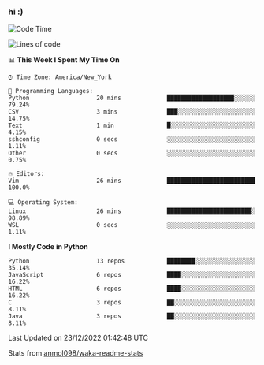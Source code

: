 ### hi :)

<!--START_SECTION:waka-->
![Code Time](http://img.shields.io/badge/Code%20Time-948%20hrs%2044%20mins-blue)

![Lines of code](https://img.shields.io/badge/From%20Hello%20World%20I%27ve%20Written-601%20Thousand%20lines%20of%20code-blue)

📊 **This Week I Spent My Time On** 

```text
⌚︎ Time Zone: America/New_York

💬 Programming Languages: 
Python                   20 mins             ███████████████████░░░░░░   79.24% 
CSV                      3 mins              ███░░░░░░░░░░░░░░░░░░░░░░   14.75% 
Text                     1 min               █░░░░░░░░░░░░░░░░░░░░░░░░   4.15% 
sshconfig                0 secs              ░░░░░░░░░░░░░░░░░░░░░░░░░   1.11% 
Other                    0 secs              ░░░░░░░░░░░░░░░░░░░░░░░░░   0.75%

🔥 Editors: 
Vim                      26 mins             █████████████████████████   100.0%

💻 Operating System: 
Linux                    26 mins             ████████████████████████░   98.89% 
WSL                      0 secs              ░░░░░░░░░░░░░░░░░░░░░░░░░   1.11%

```

**I Mostly Code in Python** 

```text
Python                   13 repos            ████████░░░░░░░░░░░░░░░░░   35.14% 
JavaScript               6 repos             ████░░░░░░░░░░░░░░░░░░░░░   16.22% 
HTML                     6 repos             ████░░░░░░░░░░░░░░░░░░░░░   16.22% 
C                        3 repos             ██░░░░░░░░░░░░░░░░░░░░░░░   8.11% 
Java                     3 repos             ██░░░░░░░░░░░░░░░░░░░░░░░   8.11%

```



 Last Updated on 23/12/2022 01:42:48 UTC
<!--END_SECTION:waka-->

Stats from [anmol098/waka-readme-stats](https://github.com/anmol098/waka-readme-stats)
